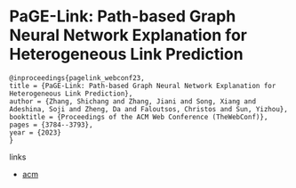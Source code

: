 # PaGE-Link: Path-based Graph Neural Network Explanation for Heterogeneous Link Prediction

```
@inproceedings{pagelink_webconf23,
title = {PaGE-Link: Path-based Graph Neural Network Explanation for Heterogeneous Link Prediction},
author = {Zhang, Shichang and Zhang, Jiani and Song, Xiang and Adeshina, Soji and Zheng, Da and Faloutsos, Christos and Sun, Yizhou},
booktitle = {Proceedings of the ACM Web Conference (TheWebConf)},
pages = {3784--3793},
year = {2023}
}
```

links
- [acm](https://dl.acm.org/doi/10.1145/3543507.3583511)
